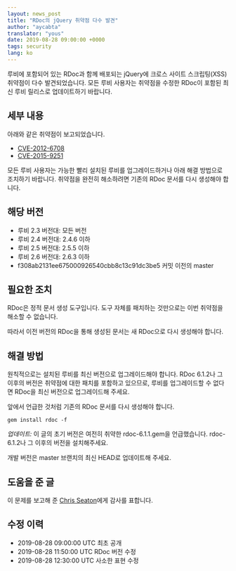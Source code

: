 ```yaml
---
layout: news_post
title: "RDoc의 jQuery 취약점 다수 발견"
author: "aycabta"
translator: "yous"
date: 2019-08-28 09:00:00 +0000
tags: security
lang: ko
---
```



루비에 포함되어 있는 RDoc과 함께 배포되는 jQuery에 크로스 사이트 스크립팅(XSS) 취약점이 다수 발견되었습니다.
모든 루비 사용자는 취약점을 수정한 RDoc이 포함된 최신 루비 릴리스로 업데이트하기 바랍니다.

## 세부 내용

아래와 같은 취약점이 보고되었습니다.

* [CVE-2012-6708](https://nvd.nist.gov/vuln/detail/CVE-2012-6708)
* [CVE-2015-9251](https://nvd.nist.gov/vuln/detail/CVE-2015-9251)

모든 루비 사용자는 가능한 빨리 설치된 루비를 업그레이드하거나 아래 해결 방법으로 조치하기 바랍니다.
취약점을 완전히 해소하려면 기존의 RDoc 문서를 다시 생성해야 합니다.

## 해당 버전

* 루비 2.3 버전대: 모든 버전
* 루비 2.4 버전대: 2.4.6 이하
* 루비 2.5 버전대: 2.5.5 이하
* 루비 2.6 버전대: 2.6.3 이하
* f308ab2131ee675000926540cbb8c13c91dc3be5 커밋 이전의 master

## 필요한 조치

RDoc은 정적 문서 생성 도구입니다.
도구 자체를 패치하는 것만으로는 이번 취약점을 해소할 수 없습니다.

따라서 이전 버전의 RDoc을 통해 생성된 문서는 새 RDoc으로 다시 생성해야 합니다.

## 해결 방법

원칙적으로는 설치된 루비를 최신 버전으로 업그레이드해야 합니다.
RDoc 6.1.2나 그 이후의 버전은 취약점에 대한 패치를 포함하고 있으므로, 루비를 업그레이드할 수 없다면 RDoc을 최신 버전으로 업그레이드해 주세요.

앞에서 언급한 것처럼 기존의 RDoc 문서를 다시 생성해야 합니다.

```
gem install rdoc -f
```

*업데이트:* 이 글의 초기 버전은 여전히 취약한 rdoc-6.1.1.gem을 언급했습니다. rdoc-6.1.2나 그 이후의 버전을 설치해주세요.

개발 버전은 master 브랜치의 최신 HEAD로 업데이트해 주세요.

## 도움을 준 글

이 문제를 보고해 준 [Chris Seaton](https://hackerone.com/chrisseaton)에게 감사를 표합니다.

## 수정 이력

* 2019-08-28 09:00:00 UTC 최초 공개
* 2019-08-28 11:50:00 UTC RDoc 버전 수정
* 2019-08-28 12:30:00 UTC 사소한 표현 수정

